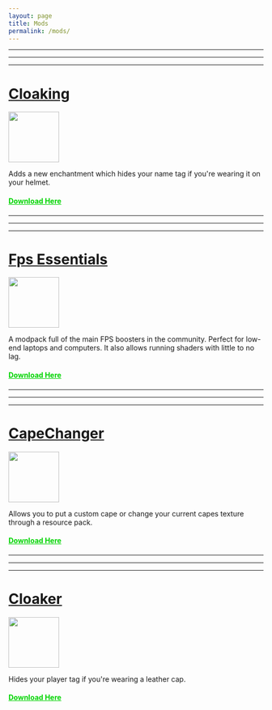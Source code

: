 ```yaml
---
layout: page
title: Mods
permalink: /mods/
---
```


<hr>
<hr>
<hr>

<p>
<h1><a href="https://modrinth.com/mod/cloaking">Cloaking</a></h1>
<img src="https://cdn-raw.modrinth.com/data/PCGwziNW/558391aa6ff9fb987e2c7ba1e4d184ce65428b3c.png" width=100 height =100>
</p>
Adds a new enchantment which  
hides your name tag if you're  
wearing it on your helmet.  
<h4><a href="https://modrinth.com/mod/cloaking/versions" style="color:#00d400;">Download Here</a><h4>

<hr>
<hr>
<hr>

<p>
<h1><a href="https://modrinth.com/modpack/fps-essentials">Fps Essentials</a></h1>
<img src="https://cdn-raw.modrinth.com/data/WeGC6tLm/c8baf21ba1d0dbc28d81d164f09a2250a8b57a6b.jpeg" width=100 height =100>
</p>
A modpack full of the main FPS  
boosters in the community. Perfect  
for low-end laptops and computers.  
It also allows running shaders with  
little to no lag.  
<h4><a href="https://modrinth.com/modpack/fps-essentials/versions" style="color:#00d400;">Download Here</a><h4>

<hr>
<hr>
<hr>

<p>
<h1><a href="https://modrinth.com/mod/capechanger">CapeChanger</a></h1>
<img src="https://cdn-raw.modrinth.com/data/g2igxsu3/13de9d1440aab44b63da63652a46e2e27da8a75e.png" width=100 height =100>
</p>
Allows you to put a custom cape or  
change your current capes texture  
through a resource pack.  
<h4><a href="https://modrinth.com/mod/capechanger/versions" style="color:#00d400;">Download Here</a><h4>

<hr>
<hr>
<hr>

<p>
<h1><a href="https://modrinth.com/datapack/cloaker">Cloaker</a></h1>
<img src="https://cdn-raw.modrinth.com/data/qTtyWxGO/9d8c88b530943e1bf0e4cd82592b6e197592ee5f.jpeg" width=100 height =100>
</p>
Hides your player tag if you're  
wearing a leather cap.  
<h4><a href="https://modrinth.com/datapack/cloaker/versions" style="color:#00d400;">Download Here</a><h4>